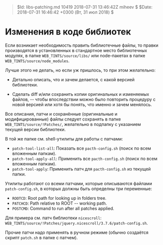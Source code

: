 > $Id: libs-patching.md 10419 2018-07-31 13:46:42Z miheev $
> $Date: 2018-07-31 16:46:42 +0300 (Вт, 31 июл 2018) $

Изменения в коде библиотек
==========================

Если возникает необходимость править библиотечные файлы, то правки производятся
в установленных в стандартное место библиотечных модулях, в папке
`WEB_TINTS/source/libs/` или node-пакетах в папке
`WEB_TINTS/source/node_modules`.

Лучше этого не делать, но если уж пришлось, то при этом желательно:

- Детально описать, что и зачем делается, с какой версией библиотеки.

- Сделать diff и/или сохранить копии оригинальных и изменяемых файлов, -- чтобы
  впоследствии можно было повторить процедуру с новой версией или хотя бы
  понять, что именно и зачем менялось.

Все описания, патчи и сохранённые (оригинальные и модифицированные) файлы
следует сохранять в папке `WEB_TINTS/source/!Patches/`, желательно в подпапку с
указанием текущей версии библиотеки.

В той же папке см. shell-утилиты для работы с патчами:

- `patch-tool-list-all`: Показать все `pacth-config.sh` (поиск по всем вложенным папкам).
- `patch-tool-apply-all`: Применить все `pacth-config.sh` (поиск по всем вложенным папкам).
- `patch-tool-apply`: Применить патч для `pacth-config.sh` из текущей папки.

Утилиты работают со всеми патчами, которые описываются файлами
`patch-config.sh`, в которых должны быть определны три переменные:

- `ROOTCD`: Root path for looking up in folders tree.
- `PATCHCD`: Path relative to ROOT -- working path.
- `POSTCMD`: Command to run after all patches applied.

Для примера см. патч библиотеки `nicescroll`: `WEB_TINTS/source/!Patches/jquery.nicescroll/3.7.6/patch-config.sh`.

Прочие патчи надо применять в ручном режиме (обычно создаётся скрипт `patch.sh` в папке с патчем).

